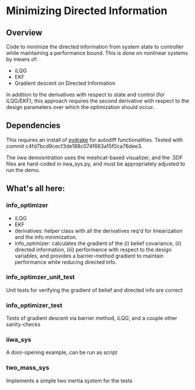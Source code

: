 # Minimizing Directed Information

## Overview
Code to minimize the directed information from system state to controller while maintaining a performance bound.  This is done on nonlinear systems by means of: 
- iLQG
- EKF
- Gradient descent on Directed Information

In addition to the derivatives with respect to state and control (for iLQG/EKF); this approach requires the second derivative with respect to the design parameters over which the optimization should occur.

## Dependencies
This requires an install of [pydrake](https://drake.mit.edu/python_bindings.html) for autodiff functionalities. Tested with commit c4fd7bcd9cecf3de188c074f663a15f0ca76dee3. 

The iiwa demosntration uses the meshcat-based visualizer, and the .SDF files are hard-coded in iiwa_sys.py, and must be appropriately adjusted to run the demo.

## What's all here:

### info_optimizer
- iLQG
- EKF
- derivatives: helper class with all the derivatives req'd for linearization and the info minimization.
- info_optimizer: calculates the gradient of the (i) belief covariance, (ii) directed information, (iii) performance with respect to the design variables, and provides a barrier-method gradient to maintain performance while reducing directed info.

### info_optimzer_unit_test
Unit tests for verifying the gradient of belief and directed info are correct

### info_optimizer_test
Tests of gradient descent via barrier method, iLQG, and a couple other sanity-checks

### iiwa_sys
A door-opening example, can be run as script 

### two_mass_sys
Implements a simple two inertia system for the tests

